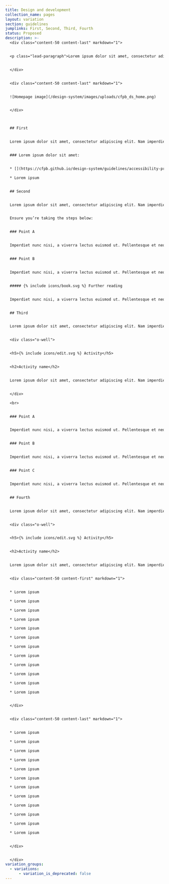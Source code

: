 ```yaml
---
title: Design and development
collection_name: pages
layout: variation
section: guidelines
jumplinks: First, Second, Third, Fourth
status: Proposed
description: >-
  <div class="content-50 content-last" markdown="1">


  <p class="lead-paragraph">Lorem ipsum dolor sit amet, consectetur adipiscing elit. Nam imperdiet nunc nisi, a viverra lectus euismod ut. Pellentesque et neque eu tortor fermentum consectetur nec ac tellus.</p>


  </div>


  <div class="content-50 content-last" markdown="1">


  ![Homepage image](/design-system/images/uploads/cfpb_ds_home.png) 


  </div>



  ## First


  Lorem ipsum dolor sit amet, consectetur adipiscing elit. Nam imperdiet nunc nisi, a viverra lectus euismod ut. Pellentesque et neque eu tortor fermentum consectetur nec ac tellus. Vestibulum molestie erat eu nisi iaculis, eu faucibus nunc vestibulum. Praesent lectus lectus, pretium id elit sit amet, viverra venenatis justo. Nunc non fringilla nibh.


  ### Lorem ipsum dolor sit amet: 


  * [](https://cfpb.github.io/design-system/guidelines/accessibility-principles)Lorem ipsum 

  * Lorem ipsum


  ## Second


  Lorem ipsum dolor sit amet, consectetur adipiscing elit. Nam imperdiet nunc nisi, a viverra lectus euismod ut. Pellentesque et neque eu tortor fermentum consectetur nec ac tellus. Vestibulum molestie erat eu nisi iaculis, eu faucibus nunc vestibulum. Praesent lectus lectus, pretium id elit sit amet, viverra venenatis justo. Nunc non fringilla nibh.


  Ensure you’re taking the steps below:  


  ### Point A


  Imperdiet nunc nisi, a viverra lectus euismod ut. Pellentesque et neque eu tortor fermentum consectetur nec ac tellus. 


  ### Point B


  Imperdiet nunc nisi, a viverra lectus euismod ut. Pellentesque et neque eu tortor fermentum consectetur nec ac tellus. 


  ##### {% include icons/book.svg %} F﻿urther reading


  Imperdiet nunc nisi, a viverra lectus euismod ut. Pellentesque et neque eu tortor fermentum consectetur nec ac tellus. 


  ## Third


  Lorem ipsum dolor sit amet, consectetur adipiscing elit. Nam imperdiet nunc nisi, a viverra lectus euismod ut. Pellentesque et neque eu tortor fermentum consectetur nec ac tellus. Vestibulum molestie erat eu nisi iaculis, eu faucibus nunc vestibulum. Praesent lectus lectus, pretium id elit sit amet, viverra venenatis justo. Nunc non fringilla nibh.


  <div class="o-well">


  <h5>{% include icons/edit.svg %} Activity</h5>


  <h2>Activity name</h2>


  Lorem ipsum dolor sit amet, consectetur adipiscing elit. Nam imperdiet nunc nisi, a viverra lectus euismod ut. Pellentesque et neque eu tortor fermentum consectetur nec ac tellus. Vestibulum molestie erat eu nisi iaculis, eu faucibus nunc vestibulum. Praesent lectus lectus, pretium id elit sit amet, viverra venenatis justo. Nunc non fringilla nibh.


  </div>

  <br>


  ### Point A


  Imperdiet nunc nisi, a viverra lectus euismod ut. Pellentesque et neque eu tortor fermentum consectetur nec ac tellus. 


  ### Point B


  Imperdiet nunc nisi, a viverra lectus euismod ut. Pellentesque et neque eu tortor fermentum consectetur nec ac tellus. 


  ### Point C


  Imperdiet nunc nisi, a viverra lectus euismod ut. Pellentesque et neque eu tortor fermentum consectetur nec ac tellus. 


  ## Fourth


  Lorem ipsum dolor sit amet, consectetur adipiscing elit. Nam imperdiet nunc nisi, a viverra lectus euismod ut. Pellentesque et neque eu tortor fermentum consectetur nec ac tellus. Vestibulum molestie erat eu nisi iaculis, eu faucibus nunc vestibulum. Praesent lectus lectus, pretium id elit sit amet, viverra venenatis justo. Nunc non fringilla nibh.


  <div class="o-well">


  <h5>{% include icons/edit.svg %} Activity</h5>


  <h2>Activity name</h2>


  Lorem ipsum dolor sit amet, consectetur adipiscing elit. Nam imperdiet nunc nisi, a viverra lectus euismod ut. Pellentesque et neque eu tortor fermentum consectetur nec ac tellus. Vestibulum molestie erat eu nisi iaculis, eu faucibus nunc vestibulum. Praesent lectus lectus, pretium id elit sit amet, viverra venenatis justo. Nunc non fringilla nibh.


  <div class="content-50 content-first" markdown="1">


  * Lorem ipsum

  * Lorem ipsum

  * Lorem ipsum

  * Lorem ipsum

  * Lorem ipsum

  * Lorem ipsum

  * Lorem ipsum

  * Lorem ipsum

  * Lorem ipsum

  * Lorem ipsum

  * Lorem ipsum

  * Lorem ipsum


  </div>


  <div class="content-50 content-last" markdown="1">


  * Lorem ipsum

  * Lorem ipsum

  * Lorem ipsum

  * Lorem ipsum

  * Lorem ipsum

  * Lorem ipsum

  * Lorem ipsum

  * Lorem ipsum

  * Lorem ipsum

  * Lorem ipsum

  * Lorem ipsum

  * Lorem ipsum


  </div>


  </div>
variation_groups:
  - variations:
      - variation_is_deprecated: false
---
```

